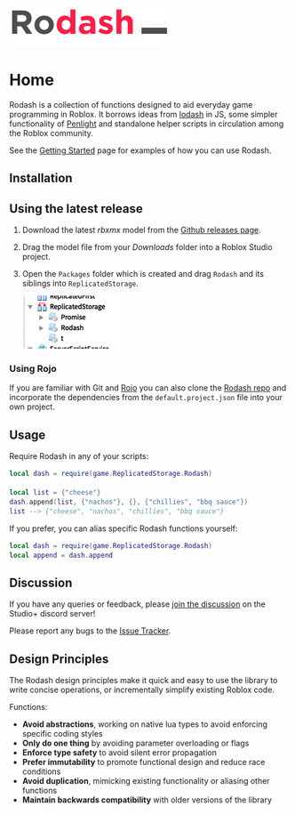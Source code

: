 ![logo](logo.png)

# Home

Rodash is a collection of functions designed to aid everyday game programming in Roblox. It borrows ideas from [lodash](https://lodash.com) in JS, some simpler functionality of [Penlight](https://github.com/stevedonovan/Penlight) and standalone helper scripts in circulation among the Roblox community.

See the [Getting Started](getting-started) page for examples of how you can use Rodash.

## Installation

## Using the latest release

1. Download the latest _rbxmx_ model from the [Github releases page](https://github.com/CodeKingdomsTeam/rodash/releases).
2. Drag the model file from your _Downloads_ folder into a Roblox Studio project.
3. Open the `Packages` folder which is created and drag `Rodash` and its siblings into `ReplicatedStorage`.

   ![ReplicatedStorage](ReplicatedStorage.png)

### Using Rojo

If you are familiar with Git and [Rojo](https://rojo.space/docs/0.5.x/) you can also clone the [Rodash repo](https://github.com/CodeKingdomsTeam/rodash/) and incorporate the dependencies from the `default.project.json` file into your own project.

## Usage

Require Rodash in any of your scripts:

```lua
local dash = require(game.ReplicatedStorage.Rodash)

local list = {"cheese"}
dash.append(list, {"nachos"}, {}, {"chillies", "bbq sauce"})
list --> {"cheese", "nachos", "chillies", "bbq sauce"}
```

If you prefer, you can alias specific Rodash functions yourself:

```lua
local dash = require(game.ReplicatedStorage.Rodash)
local append = dash.append
```


## Discussion

If you have any queries or feedback, please [join the discussion](https://discord.gg/PyaNeN5) on the Studio+ discord server!

Please report any bugs to the [Issue Tracker](https://github.com/CodeKingdomsTeam/rodash/issues).

## Design Principles

The Rodash design principles make it quick and easy to use the library to write concise operations, or incrementally simplify existing Roblox code.

Functions:

- **Avoid abstractions**, working on native lua types to avoid enforcing specific coding styles
- **Only do one thing** by avoiding parameter overloading or flags
- **Enforce type safety** to avoid silent error propagation
- **Prefer immutability** to promote functional design and reduce race conditions
- **Avoid duplication**, mimicking existing functionality or aliasing other functions
- **Maintain backwards compatibility** with older versions of the library
